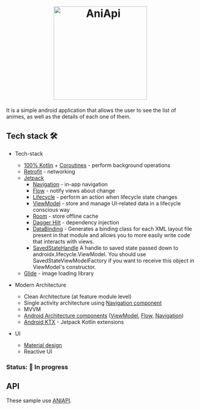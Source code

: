 <h1 align="center">
  <img alt="AniApi" src="https://aniapi.com/img/aniapi_logo.png" width="250px" />
</h1>

It is a simple android application that allows the user to see the list of animes, as well as the details of each one of them.

## Tech stack 🛠

* Tech-stack
    * [100% Kotlin](https://kotlinlang.org/) + [Coroutines](https://kotlinlang.org/docs/reference/coroutines-overview.html) - perform background operations
    * [Retrofit](https://square.github.io/retrofit/) - networking
    * [Jetpack](https://developer.android.com/jetpack)
        * [Navigation](https://developer.android.com/topic/libraries/architecture/navigation/) - in-app navigation
        * [Flow](https://developer.android.com/kotlin/flow?hl=es-419) - notify views about change
        * [Lifecycle](https://developer.android.com/topic/libraries/architecture/lifecycle) - perform an action when lifecycle state changes
        * [ViewModel](https://developer.android.com/topic/libraries/architecture/viewmodel) - store and manage UI-related data in a lifecycle conscious way
        * [Room](https://developer.android.com/jetpack/androidx/releases/room) - store offline cache
        * [Dagger Hilt](https://developer.android.com/training/dependency-injection/hilt-android) - dependency injection
        * [DataBinding](https://developer.android.com/topic/libraries/data-binding) - Generates a binding class for each XML layout file present in that module and allows you to more easily write code that interacts with views.
        * [SavedStateHandle](https://developer.android.com/reference/androidx/lifecycle/SavedStateHandle) A handle to saved state passed down to androidx.lifecycle.ViewModel. You should use SavedStateViewModelFactory if you want to receive this object in ViewModel's constructor.
    * [Glide](https://github.com/bumptech/glide) - image loading library
    
* Modern Architecture
    * Clean Architecture (at feature module level)
    * Single activity architecture using [Navigation component](https://developer.android.com/guide/navigation/navigation-getting-started)
    * MVVM
    * [Android Architecture components](https://developer.android.com/topic/libraries/architecture) ([ViewModel](https://developer.android.com/topic/libraries/architecture/viewmodel), [Flow](https://developer.android.com/kotlin/flow?hl=es-419), [Navigation](https://developer.android.com/jetpack/androidx/releases/navigation))
    * [Android KTX](https://developer.android.com/kotlin/ktx) - Jetpack Kotlin extensions

* UI
    * [Material design](https://material.io/design)
    * Reactive UI
    
### Status: 🚧 In progress

## API
These sample use [ANIAPI](https://aniapi.com/).<br>
